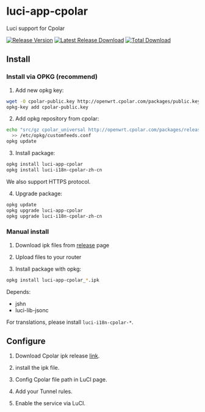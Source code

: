 # luci-app-cpolar

Luci support for Cpolar

[![Release Version](https://img.shields.io/github/release/probezy/luci-app-cpolar.svg)](https://github.com/probezy/luci-app-cpolar/releases/latest) [![Latest Release Download](https://img.shields.io/github/downloads/probezy/luci-app-cpolar/latest/total.svg)](https://github.com/probezy/luci-app-cpolar/releases/latest) [![Total Download](https://img.shields.io/github/downloads/probezy/luci-app-cpolar/total.svg)](https://github.com/probezy/luci-app-cpolar/releases)

## Install

### Install via OPKG (recommend)

1. Add new opkg key:

```sh
wget -O cpolar-public.key http://openwrt.cpolar.com/packages/public.key
opkg-key add cpolar-public.key
```

2. Add opkg repository from cpolar:

```sh
echo "src/gz cpolar_universal http://openwrt.cpolar.com/packages/releases/all" \
  >> /etc/opkg/customfeeds.conf
opkg update
```

3. Install package:

```sh
opkg install luci-app-cpolar
opkg install luci-i18n-cpolar-zh-cn
```

We also support HTTPS protocol.

4. Upgrade package:

```sh
opkg update
opkg upgrade luci-app-cpolar
opkg upgrade luci-i18n-cpolar-zh-cn
```

### Manual install

1. Download ipk files from [release](https://github.com/probezy/cpolar/releases) page

2. Upload files to your router

3. Install package with opkg:

```sh
opkg install luci-app-cpolar_*.ipk
```

Depends:

- jshn
- luci-lib-jsonc

For translations, please install ```luci-i18n-cpolar-*```.

## Configure

1. Download Cpolar ipk release [link](https://github.com/probezy/openwrt-cpolar/releases).

2. install the ipk file.

3. Config Cpolar file path in LuCI page.

4. Add your Tunnel rules.

5. Enable the service via LuCI.
